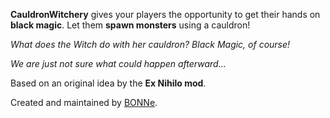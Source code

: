 **CauldronWitchery** gives your players the opportunity to get their hands on **black magic**.
Let them **spawn monsters** using a cauldron!

*What does the Witch do with her cauldron?*
*Black Magic, of course!*

*We are just not sure what could happen afterward...*

Based on an original idea by the **Ex Nihilo mod**.

Created and maintained by [BONNe](https://github.com/BONNe).